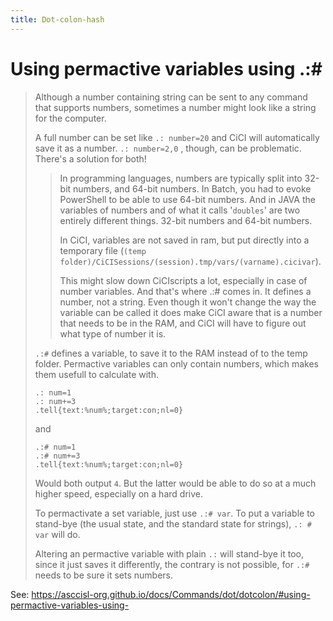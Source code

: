 ```yaml
---
title: Dot-colon-hash
---
```




# Using permactive variables using .:#

> Although a number containing string can be sent to any command that supports numbers, sometimes a number might look like a string for the computer.
>
> A full number can be set like `.: number=20` and CiCI will automatically save it as a number.  `.: number=2,0` , though, can be problematic. There's a solution for both!
>
> 
>
> >  In programming languages, numbers are typically split into 32-bit numbers, and 64-bit numbers. In Batch, you had to evoke PowerShell to be able to use 64-bit numbers. And in JAVA the variables of numbers and of what it calls '`doubles`'  are two entirely different things. 32-bit numbers and 64-bit numbers.
> >
> >  In CiCI, variables are not saved in ram, but put directly into a temporary file (`(temp folder)/CiCISessions/(session).tmp/vars/(varname).cicivar`).
> >
> >  This might slow down CiCIscripts a lot, especially in case of number variables. And that's where .:# comes in. It defines a number, not a string. Even though it won't change the way the variable can be called it does make CiCI aware that is a number that needs to be in the RAM, and CiCI will have to figure out what type of number it is.
>
> 
>
> `.:#` defines a variable, to save it to the RAM instead of to the temp folder. Permactive variables can only contain numbers, which makes them usefull to calculate with.
>
> ```
> .: num=1
> .: num+=3
> .tell{text:%num%;target:con;nl=0}
> ```
>
> and
>
> ```
> .:# num=1
> .:# num+=3
> .tell{text:%num%;target:con;nl=0}
> ```
>
> Would both output `4`. But the latter would be able to do so at a much higher speed, especially on a hard drive.
>
> To permactivate a set variable, just use  `.:# var`. To put a variable to stand-bye (the usual state, and the standard state for strings), `.: # var` will do.
>
> Altering an permactive variable with plain `.:` will stand-bye it too, since it just saves it differently, the contrary is not possible, for `.:#` needs to be sure it sets numbers.

See:  <https://asccisl-org.github.io/docs/Commands/dot/dotcolon/#using-permactive-variables-using->